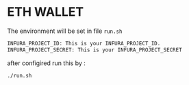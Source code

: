# ETH WALLET

The environment will be set in file `run.sh`

```bash
INFURA_PROJECT_ID: This is your INFURA_PROJECT_ID.
INFURA_PROJECT_SECRET: This is your INFURA_PROJECT_SECRET
```

after configired run this by :

```bash
./run.sh
```
